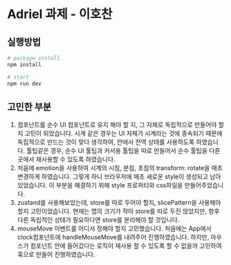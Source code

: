 # Adriel 과제 - 이호찬

## 실행방법

```sh
# package install
npm install

# start
npm run dev
```

## 고민한 부분

1. 컴포넌트를 순수 UI 컴포넌트로 유지 해야 할 지, 그 자체로 독립적으로 만들어야 할지 고민이 되었습니다. 시계 같은 경우는 UI 자체가 시계라는 것에 종속되기 때문에 독립적으로 만드는 것이 맞다 생각하여, 안에서 전역 상태를 사용하도록 하였습니다. 툴팁같은 경우, 순수 UI 툴팁과 커서용 툴팁을 따로 만들어서 순수 툴팁을 다른 곳에서 재사용할 수 있도록 하였습니다.
2. 처음에 emotion을 사용하여 시계의 시침, 분침, 초침의 transform: rotate을 매초 변경하게 하였습니다. 그렇게 하니 브라우저에 매초 새로운 style이 생성되고 남아있었습니다. 이 부분을 해결하기 위해 style 프로퍼티와 css파일을 만들어주었습니다.
3. zustand를 사용해보았는데, store를 따로 두어야 할지, slicePattern을 사용해야 할지 고민이었습니다. 현재는 앱의 크기가 작아 store를 따로 두진 않았지만, 향후 다른 독립적인 상태가 필요하다면 store를 분리해야 할 것입니다.
4. mouseMove 이벤트를 어디서 정해야 할지 고민했습니다. 처음에는 App에서 clock컴포넌트에 handleMouseMove를 내려주어 진행하였습니다. 하지만, 마우스가 컴포넌트 안에 들어갔다는 로직이 재사용 할 수 있도록 할 수 없을까 고민하여 훅으로 만들어 진행하였습니다.
